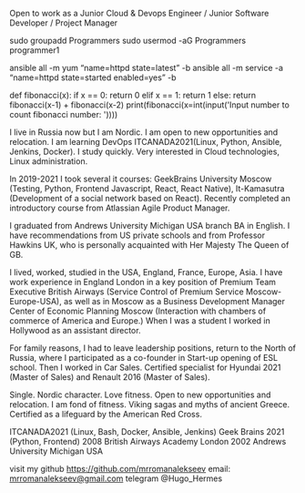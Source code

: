 Open to work as a Junior Cloud & Devops Engineer / Junior Software Developer / Project Manager

sudo groupadd Programmers
sudo usermod -aG Programmers programmer1

ansible all -m yum “name=httpd state=latest” -b
ansible all -m service -a “name=httpd state=started enabled=yes” -b

def fibonacci(x):
    if x == 0:
        return 0
    elif x == 1:
        return 1
    else:
        return fibonacci(x-1) + fibonacci(x-2)
print(fibonacci(x=int(input('Input number to count fibonacci number: '))))

I live in Russia now but I am Nordic. I am open to new opportunities and relocation. I am learning DevOps ITCANADA2021(Linux, Python, Ansible, Jenkins, Docker). I study quickly. Very interested in Cloud technologies, Linux administration.

In 2019-2021 I took several it courses: GeekBrains University Moscow (Testing, Python, Frontend Javascript, React, React Native), It-Kamasutra (Development of a social network based on React). Recently completed an introductory course from Atlassian Agile Product Manager. 

I graduated from Andrews University Michigan USA branch
BA in English. I have recommendations from US private schools and from Professor Hawkins UK, who is personally acquainted with Her Majesty The Queen of GB.

I lived, worked, studied in the USA, England, France, Europe, Asia. I have work experience in England London in a key position of Premium Team Executive British Airways (Service Control of Premium Service Moscow-Europe-USA), as well as in Moscow as a Business Development Manager Center of Economic Planning Moscow (Interaction with chambers of commerce of America and Europe.) When I was a student I worked in Hollywood as an assistant director.

For family reasons, I had to leave leadership positions, return to the North of Russia, where I participated as a co-founder in Start-up opening of ESL school. Then I worked in Car Sales. Certified specialist for Hyundai 2021 (Master of Sales) and Renault 2016 (Master of Sales).

Single. Nordic character. Love fitness. Open to new opportunities and relocation. I am fond of fitness. Viking sagas and myths of ancient Greece. Certified as a lifeguard by the American Red Cross.


ITCANADA2021 (Linux, Bash, Docker, Ansible, Jenkins) 
Geek Brains 2021 (Python, Frontend)
2008 British Airways Academy London
2002 Andrews University Michigan USA

visit my github https://github.com/mrromanalekseev 
email: mrromanalekseev@gmail.com
telegram @Hugo_Hermes
